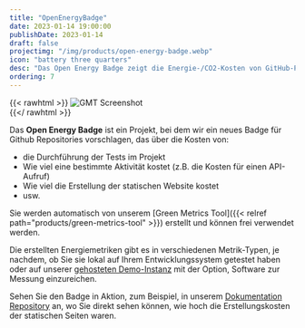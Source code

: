 ```yaml
---
title: "OpenEnergyBadge"
date: 2023-01-14 19:00:00
publishDate: 2023-01-14
draft: false
projectimg: "/img/products/open-energy-badge.webp"
icon: "battery three quarters"
desc: "Das Open Energy Badge zeigt die Energie-/CO2-Kosten von GitHub-Projekttests und Aktivitäten wie API-Aufrufe. Generiert vom Green Metrics Tool, fördert es Transparenz in Softwareentwicklung."
ordering: 7
---
```


{{< rawhtml >}}
<img class="ui big rounded bordered image" src="/img/products/open-energy-badge.webp" alt="GMT Screenshot" loading="lazy" style="margin:auto;">
<br>
{{</ rawhtml >}}

Das **Open Energy Badge** ist ein Projekt, bei dem wir ein neues Badge für Github Repositories vorschlagen, das über die Kosten von:

- die Durchführung der Tests im Projekt
- Wie viel eine bestimmte Aktivität kostet (z.B. die Kosten für einen API-Aufruf)
- Wie viel die Erstellung der statischen Website kostet
- usw.

Sie werden automatisch von unserem [Green Metrics Tool]({{< relref path="products/green-metrics-tool" >}}) erstellt und können frei verwendet werden.

Die erstellten Energiemetriken gibt es in verschiedenen Metrik-Typen, je nachdem, ob Sie sie lokal auf Ihrem Entwicklungssystem getestet haben
oder auf unserer [gehosteten Demo-Instanz](https://metrics.green-coding.io) mit der Option, Software zur Messung einzureichen.

Sehen Sie den Badge in Aktion, zum Beispiel, in unserem [Dokumentation Repository](https://github.com/green-coding-solutions/documentation) an, wo Sie direkt sehen können, wie hoch die Erstellungskosten der statischen Seiten waren.

<div class="clear"></div>
